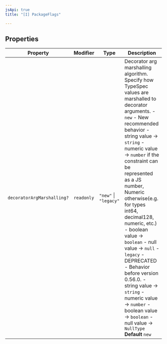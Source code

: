 ```yaml
---
jsApi: true
title: "[I] PackageFlags"

---
```

## Properties

| Property | Modifier | Type | Description |
| ------ | ------ | ------ | ------ |
| `decoratorArgMarshalling?` | `readonly` | `"new"` \| `"legacy"` | Decorator arg marshalling algorithm. Specify how TypeSpec values are marshalled to decorator arguments. - `new` - New recommended behavior - string value -> `string` - numeric value -> `number` if the constraint can be represented as a JS number, Numeric otherwise(e.g. for types int64, decimal128, numeric, etc.) - boolean value -> `boolean` - null value -> `null` - `legacy` - DEPRECATED - Behavior before version 0.56.0. - string value -> `string` - numeric value -> `number` - boolean value -> `boolean` - null value -> `NullType` **Default** `new` |
